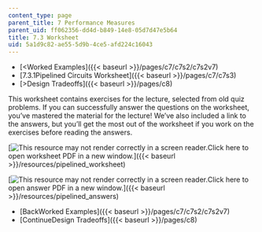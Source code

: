```yaml
---
content_type: page
parent_title: 7 Performance Measures
parent_uid: ff062356-dd4d-b849-14e8-05d7d47e5b64
title: 7.3 Worksheet
uid: 5a1d9c82-ae55-5d9b-4ce5-afd224c16043
---
```


*   [<Worked Examples]({{< baseurl >}}/pages/c7/c7s2/c7s2v7)
*   [7.3.1Pipelined Circuits Worksheet]({{< baseurl >}}/pages/c7/c7s3)
*   [\>Design Tradeoffs]({{< baseurl >}}/pages/c8)

This worksheet contains exercises for the lecture, selected from old quiz problems. If you can successfully answer the questions on the worksheet, you’ve mastered the material for the lecture! We’ve also included a link to the answers, but you’ll get the most out of the worksheet if you work on the exercises before reading the answers.

[![This resource may not render correctly in a screen reader.](/images/inacessible.gif)Click here to open worksheet PDF in a new window.]({{< baseurl >}}/resources/pipelined_worksheet)

[![This resource may not render correctly in a screen reader.](/images/inacessible.gif)Click here to open answer PDF in a new window.]({{< baseurl >}}/resources/pipelined_answers)

*   [BackWorked Examples]({{< baseurl >}}/pages/c7/c7s2/c7s2v7)
*   [ContinueDesign Tradeoffs]({{< baseurl >}}/pages/c8)
